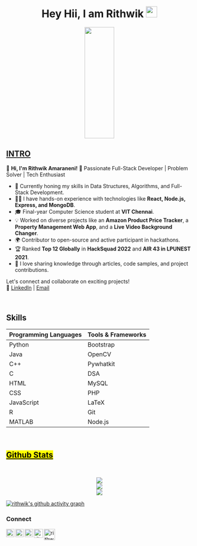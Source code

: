 <h1 align="center"> Hey Hii, I am Rithwik <img src="https://media.giphy.com/media/hvRJCLFzcasrR4ia7z/giphy.gif" width="30px"/></h1>

<div id="header" align="center" >
  <img src="https://media3.giphy.com/media/v1.Y2lkPTc5MGI3NjExMnliMWtjdHRjNjd1aThkcmF6bXAwYXUwemtmN2FnN284Z2YwdXFybCZlcD12MV9naWZzX3NlYXJjaCZjdD1n/bGgsc5mWoryfgKBx1u/giphy.webp" width="40%" height="300vh" />
</div>




<h2><u><b>INTRO</b> </u></h2>

<!-- I am currently persuing my B.Tech in school of computer science and engineering from Vellore Institute Of Technology.
- Proficient in Python, Java, C++, C, HTML, CSS, JavaScript, and various tools such as Bootstrap, OpenCV, and Git, I possess a strong passion for coding 👨‍💻 and a relentless pursuit of knowledge.
- I possess an unwavering curiosity and a relentless drive for continuous learning, which fuels my passion for exploring and embracing new horizons within the field.
- With a focus on contributing to meaningful projects, I am eager to leverage my diverse skill set and enthusiasm for learning💻 to make a valuable impact.-->

👋 **Hi, I'm Rithwik Amaraneni!**
🚀 Passionate Full-Stack Developer | Problem Solver | Tech Enthusiast  

- 🌱 Currently honing my skills in Data Structures, Algorithms, and Full-Stack Development.
- 👨‍💻 I have hands-on experience with technologies like **React, Node.js, Express, and MongoDB**.
- 🎓 Final-year Computer Science student at **VIT Chennai**.
- 💡 Worked on diverse projects like an **Amazon Product Price Tracker**, a **Property Management Web App**, and a **Live Video Background Changer**.
- 🌍 Contributor to open-source and active participant in hackathons.
- 🏆 Ranked **Top 12 Globally** in **HackSquad 2022** and **AIR 43 in LPUNEST 2021**.
- 📝 I love sharing knowledge through articles, code samples, and project contributions.

Let's connect and collaborate on exciting projects!  
🔗 [LinkedIn](https://www.linkedin.com/in/rithwik-amaraneni-6096b5217/) | [Email](mailto:amaraneni.rithwik@gmail.com)

<br>

<h2 align="left"><b> Skills </b></h2>

| Programming Languages | Tools & Frameworks |
|-----------------------|--------------------|
| Python                | Bootstrap         |
| Java                  | OpenCV            |
| C++                   | Pywhatkit         |
| C                     | DSA               |
| HTML                  | MySQL             |
| CSS                   | PHP               |
| JavaScript            | LaTeX             |
| R                     | Git               |
| MATLAB                | Node.js           |

<br>
<h2 align="left"> <mark><u><b>Github Stats </b></u></mark></h3>
<br/>  
<p align="center">
<a href="https://newgithub-readme-stats.vercel.app/api?username=rithwik003&show_icons=true&count_private=true&theme=vue-dark">
  <img  src="https://newgithub-readme-stats.vercel.app/api?username=rithwik003&show_icons=true&count_private=true&theme=vue-dark"  /><br>
  <img src="https://github-readme-streak-stats.herokuapp.com/?user=rithwik003&theme=vue-dark&hide_border=true"/><br>
  
  <img src="https://github-readme-stats.vercel.app/api/top-langs/?username=rithwik003&theme=vue-dark&show_icons=true&hide_border=true&layout=compact"/>
</a>



<br>





  [![rithwik's github activity graph](https://github-readme-activity-graph.vercel.app/graph?username=rithwik003&theme=vue)](https://github.com/rithwik003/github-readme-activity-graph)
<br/>


### Connect
[<img align="left" alt="rithwik" width="22px" src="https://cdn.jsdelivr.net/npm/simple-icons@v3/icons/googlechrome.svg" />][website]
[<img align="left" alt="rithwik | Twitter" width="22px" src="https://cdn.jsdelivr.net/npm/simple-icons@v3/icons/twitter.svg" />][twitter]
[<img align="left" alt="rithwik | LinkedIn" width="22px" src="https://cdn.jsdelivr.net/npm/simple-icons@v3/icons/linkedin.svg" />][linkedin]
[<img align="left" alt="rithwik | Leetcode" width="24px" src="https://cdn.jsdelivr.net/npm/simple-icons@v3/icons/leetcode.svg" />][Leetcode]
[<img align="left" alt="rithwik | codeforces" width="30px" src="https://cdn.jsdelivr.net/npm/simple-icons@v3/icons/geeksforgeeks.svg" />][GeeksforGeeks]

<br/>

[website]: https://rithwik003.000webhostapp.com/
[twitter]: https://twitter.com/AmaraneniRithw1
[linkedin]: https://www.linkedin.com/in/rithwik-amaraneni-6096b5217/
[Leetcode]: https://leetcode.com/rithwik003/
[GeeksforGeeks]: https://auth.geeksforgeeks.org/user/amaranenirithwik/

